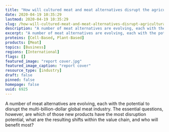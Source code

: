 ```yaml
---
title: "How will cultured meat and meat alternatives disrupt the agricultural and food industry?"
date: 2020-04-19 10:35:29
lastmod: 2020-04-19 10:35:29
slug: /how-will-cultured-meat-and-meat-alternatives-disrupt-agricultural-and-food-industry
description: "A number of meat alternatives are evolving, each with the potential to disrupt the multi-billion-dollar global meat industry. The essential questions, however, are which of those new products have the most disruption potential, what are the resulting shifts within the value chain, and who will benefit most?"
excerpt: "A number of meat alternatives are evolving, each with the potential to disrupt the multi-billion-dollar global meat industry. The essential questions, however, are which of those new products have the most disruption potential, what are the resulting shifts within the value chain, and who will benefit most?"
proteins: [Cell-Based, Plant-Based]
products: [Meat]
topics: [Business]
regions: [International]
flags: []
featured_image: "report cover.jpg"
featured_image_caption: "report cover"
resource_type: [industry]
draft: false
pinned: false
homepage: false
uuid: 6925
---
```

A number of meat alternatives are evolving, each with the potential to
disrupt the multi-billion-dollar global meat industry. The essential
questions, however, are which of those new products have the most
disruption potential, what are the resulting shifts within the value
chain, and who will benefit most?
